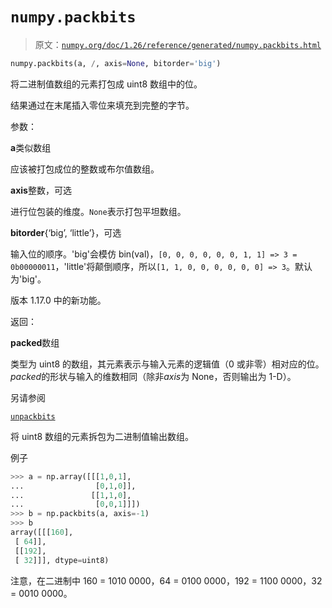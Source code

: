 # `numpy.packbits`

> 原文：[`numpy.org/doc/1.26/reference/generated/numpy.packbits.html`](https://numpy.org/doc/1.26/reference/generated/numpy.packbits.html)

```py
numpy.packbits(a, /, axis=None, bitorder='big')
```

将二进制值数组的元素打包成 uint8 数组中的位。

结果通过在末尾插入零位来填充到完整的字节。

参数：

**a**类似数组

应该被打包成位的整数或布尔值数组。

**axis**整数，可选

进行位包装的维度。`None`表示打包平坦数组。

**bitorder**{‘big’, ‘little’}，可选

输入位的顺序。'big'会模仿 bin(val)，`[0, 0, 0, 0, 0, 0, 1, 1] => 3 = 0b00000011`，'little'将颠倒顺序，所以`[1, 1, 0, 0, 0, 0, 0, 0] => 3`。默认为'big'。

版本 1.17.0 中的新功能。

返回：

**packed**数组

类型为 uint8 的数组，其元素表示与输入元素的逻辑值（0 或非零）相对应的位。 *packed*的形状与输入的维数相同（除非*axis*为 None，否则输出为 1-D）。

另请参阅

[`unpackbits`](https://numpy.org/doc/1.26/reference/generated/numpy.unpackbits.html "numpy.unpackbits")

将 uint8 数组的元素拆包为二进制值输出数组。

例子

```py
>>> a = np.array([[[1,0,1],
...                [0,1,0]],
...               [[1,1,0],
...                [0,0,1]]])
>>> b = np.packbits(a, axis=-1)
>>> b
array([[[160],
 [ 64]],
 [[192],
 [ 32]]], dtype=uint8) 
```

注意，在二进制中 160 = 1010 0000，64 = 0100 0000，192 = 1100 0000，32 = 0010 0000。
